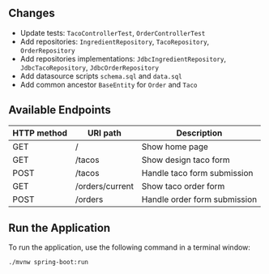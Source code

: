 ## Changes

- Update tests: `TacoControllerTest`, `OrderControllerTest`
- Add repositories: `IngredientRepository`, `TacoRepository`, `OrderRepository`
- Add repositories implementations: `JdbcIngredientRepository`, `JdbcTacoRepository`, `JdbcOrderRepository`
- Add datasource scripts `schema.sql` and `data.sql`
- Add common ancestor `BaseEntity` for `Order` and `Taco`

## Available Endpoints

| HTTP method | URI path | Description |
| ----------- | -------- | ----------- |
| GET | / | Show home page |
| GET | /tacos | Show design taco form |
| POST | /tacos | Handle taco form submission |
| GET | /orders/current | Show taco order form |
| POST | /orders | Handle order form submission |

## Run the Application

To run the application, use the following command in a terminal window:

```
./mvnw spring-boot:run
```
